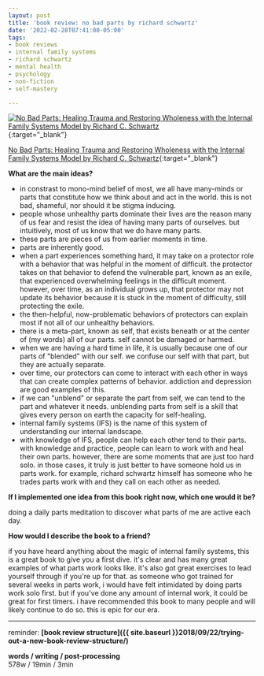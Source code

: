 ```yaml
---
layout: post
title: 'book review: no bad parts by richard schwartz'
date: '2022-02-28T07:41:00-05:00'
tags:
- book reviews
- internal family systems
- richard schwartz
- mental health
- psychology
- non-fiction
- self-mastery

--- 
```



[![No Bad Parts: Healing Trauma and Restoring Wholeness with the Internal Family Systems Model by Richard C. Schwartz](https://i.gr-assets.com/images/S/compressed.photo.goodreads.com/books/1620695382l/55384168.jpg)](https://www.goodreads.com/book/show/55384168-no-bad-parts){:target="_blank"}

[No Bad Parts: Healing Trauma and Restoring Wholeness with the Internal Family Systems Model by Richard C. Schwartz](https://www.goodreads.com/book/show/55384168-no-bad-parts){:target="_blank"}

<b>What are the main ideas?</b> 

* in constrast to mono-mind belief of most, we all have many-minds or parts that constitute how we think about and act in the world. this is not bad, shameful, nor should it be stigma inducing. 
* people whose unhealthy parts dominate their lives are the reason many of us fear and resist the idea of having many parts of ourselves. but intuitively, most of us know that we do have many parts.
* these parts are pieces of us from earlier moments in time. 
* parts are inherently good.
* when a part experiences something hard, it may take on a protector role with a behavior that was helpful in the moment of difficult. the protector takes on that behavior to defend the vulnerable part, known as an exile, that experienced overwhelming feelings in the difficult moment. however, over time, as an individual grows up, that protector may not update its behavior because it is stuck in the moment of difficulty, still protecting the exile. 
* the then-helpful, now-problematic behaviors of protectors can explain most if not all of our unhealthy behaviors. 
* there is a meta-part, known as self, that exists beneath or at the center of (my words) all of our parts. self cannot be damaged or harmed. 
* when we are having a hard time in life, it is usually because one of our parts of "blended" with our self. we confuse our self with that part, but they are actually separate. 
* over time, our protectors can come to interact with each other in ways that can create complex patterns of behavior. addiction and depression are good examples of this. 
* if we can "unblend" or separate the part from self, we can tend to the part and whatever it needs. unblending parts from self is a skill that gives every person on earth the capacity for self-healing. 
* internal family systems (IFS) is the name of this system of understanding our internal landscape. 
* with knowledge of IFS, people can help each other tend to their parts. with knowledge and practice, people can learn to work with and heal their own parts. however, there are some moments that are just too hard solo. in those cases, it truly is just better to have someone hold us in parts work. for example, richard schwartz himself has someone who he trades parts work with and they call on each other as needed. 




<b>If I implemented one idea from this book right now, which one would it be?</b>

doing a daily parts meditation to discover what parts of me are active each day. 


<b>How would I describe the book to a friend?</b>

if you have heard anything about the magic of internal family systems, this is a great book to give you a first dive. it's clear and has many great examples of what parts work looks like. it's also got great exercises to lead yourself through if you're up for that. as someone who got trained for several weeks in parts work, i would have felt intimidated by doing parts work solo first. but if you've done any amount of internal work, it could be great for first timers. i have recommended this book to many people and will likely continue to do so. this is epic for our era.



---

reminder: **[book review structure]({{ site.baseurl }}2018/09/22/trying-out-a-new-book-review-structure/)**


<!-- &#042; = asterisk -->
<!-- &#039; = single quote '-->

**words / writing / post-processing**  
578w / 19min / 3min